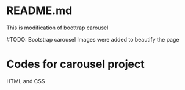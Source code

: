 # README.md
This is modification of boottrap carousel

#TODO: Bootstrap carousel
Images were added to beautify the page

# Codes for carousel project
HTML and CSS